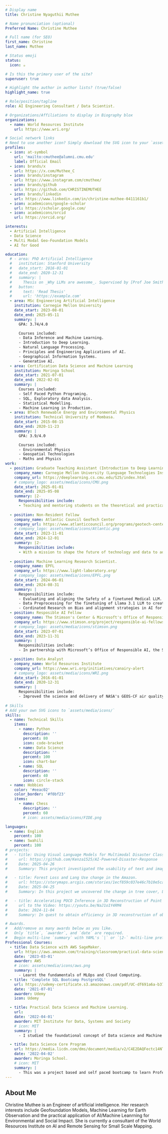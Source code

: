 ```yaml
---
# Display name
title: Christine Nyaguthii Muthee

# Name pronunciation (optional)
Preferred Name: Christine Muthee

# Full name (for SEO)
first_name: Christine 
last_name: Muthee

# Status emoji
status:
  icon: ☕️ 

# Is this the primary user of the site?
superuser: true

# Highlight the author in author lists? (true/false)
highlight_name: true

# Role/position/tagline
role: AI Engineering Consultant / Data Scientist.

# Organizations/Affiliations to display in Biography blox
organizations:
  - name: World Resources Institute
    url: https://www.wri.org/

# Social network links
# Need to use another icon? Simply download the SVG icon to your `assets/media/icons/` folder.
profiles:
  - icon: at-symbol
    url: 'mailto:cmuthee@alumni.cmu.edu'
    label: Official Email
  - icon: brands/x
    url: https://x.com/Muthee_C
  - icon: brands/instagram
    url: https://www.instagram.com/cmuthee/
  - icon: brands/github
    url: https://github.com/CHRISTINEMUTHEE
  - icon: brands/linkedin
    url: https://www.linkedin.com/in/christine-muthee-0411161b1/
  - icon: academicons/google-scholar
    url: https://scholar.google.com/
  - icon: academicons/orcid
    url: https://orcid.org/

interests:
  - Artificial Intelligence
  - Data Science 
  - Multi Modal Geo-Foundation Models
  - AI for Good

education:
  # - area: PhD Artificial Intelligence
  #   institution: Stanford University
  #   date_start: 2016-01-01
  #   date_end: 2020-12-31
  #   summary: |
  #     Thesis on _Why LLMs are awesome_. Supervised by [Prof Joe Smith](https://example.com). Presented papers at 5 IEEE conferences with the contributions being published in 2 Springer journals.
  #   button:
  #     text: 'Read Thesis'
  #     url: 'https://example.com'
  - area: MSc Engineering Artificial Intelligence
    institution: Carnegie Mellon University 
    date_start: 2023-08-01
    date_end: 2025-05-11
    summary: |
      GPA: 3.74/4.0

      Courses included:
      - Data Inference and Machine Learning.
      - Introduction to Deep Learning.
      - Natural Language Processing.
      - Principles and Engineering Applications of AI.
      - Geographical Information Systems.
      - Generative AI.   
  - area: Certification Data Science and Machine Learning
    institution: Moringa School
    date_start: 2021-07-01
    date_end: 2022-02-01
    summary: |
      Courses included:
      - Self Paced Python Programing.
      - SQL, Exploratory data Analysis.
      - Statistical Modelling.
      - Machine Learning in Production.   
  - area: BTech Renewable Energy and Environmental Physics
    institution: Technical University of Mombasa.
    date_start: 2015-08-15
    date_end: 2020-11-23
    summary: |
      GPA: 3.9/4.0

      Courses included:
      - Environmental Physics
      - Geospatial Technologies
      - Maths and Physics
work:
  - position: Graduate Teaching Assistant (Introduction to Deep Learning)
    company_name: Carnegie Mellon University (Language Technologies Institute)
    company_url: https://deeplearning.cs.cmu.edu/S25/index.html
    # company_logo: assets/media/icons/CMU.png
    date_start: 2025-01-01
    date_end: 2025-05-08
    summary: |2-
      Responsibilities include:
      - Teaching and mentoring students on the theoretical and practical concepts of deep learning.
  
  - position: Non-Resident Fellow
    company_name: Atlantic Council GeoTech Center
    company_url: https://www.atlanticcouncil.org/programs/geotech-center/about-us/
    # company_logo: assets/media/icons/Atlantic.png
    date_start: 2023-11-01
    date_end: 2024-12-01
    summary: |2-
      Responsibilities include:
      - With a mission to shape the future of technology and data to advance people, the planet, prosperity, and peace, the Atlantic Council's Geotech Centre offered me an opportunity to join other subject matter experts and decision-makers to consider the broader societal, economic, and geopolitical implications of new and emerging technologies; and leverage technology to solve global challenges
  
  - position: Machine Learning Research Scientist.
    company_name: EPFL
    company_url: https://www.light-laboratory.org/
    # company_logo: assets/media/icons/EPFL.png
    date_start: 2024-06-01
    date_end: 2024-08-31
    summary: |
      Responsibilities include:
      - Evaluating and aligning the Safety of a finetuned Medical LLM.
      - Data Preprocessing for the finetuning of Llama 3.1 LLM to create.
      - Cordinated Research on Bias and alignment strategies in AI for Health Care.
  - position: Resposible AI Fellow
    company_name: The Stimson's Center & Microsoft's Office of Responsible AI.
    company_url: https://www.stimson.org/project/responsible-ai-fellowship/
    # company_logo: assets/media/icons/stimson.png
    date_start: 2023-07-01
    date_end: 2023-11-31
    summary: |
      Responsibilities include:
      - In partnership with Microsoft’s Office of Responsible AI, the Strategic Foresight Hub at Stimson established a fellowship program to convene diverse stakeholders to examine AI applications and evaluate their impacts in developing countries. We sought to understand how AI-related harms and benefits manifest in various social, cultural, economic, and environmental contexts. We also identified technological and regulatory solutions that could help mitigate risks and maximize opportunities.

  - position: Data Analyst 
    company_name: World Resources Institute 
    company_url: https://www.wri.org/initiatives/canairy-alert
    # company_logo: assets/media/icons/WRI.png
    date_start: 2016-01-01
    date_end: 2020-12-31
    summary: |
      Responsibilities include:
      - Improved the science and delivery of NASA's GEOS-CF air quality forecast to data deprived cities in Africa by scaling down its course resolution using low cost sensors.
    
# Skills
# Add your own SVG icons to `assets/media/icons/`
skills:
  - name: Technical Skills
    items:
      - name: Python
        description: ''
        percent: 80
        icon: code-bracket
      - name: Data Science
        description: ''
        percent: 100
        icon: chart-bar
      - name: SQL
        description: ''
        percent: 40
        icon: circle-stack
  - name: Hobbies
    color: '#eeac02'
    color_border: '#f0bf23'
    items:
      - name: Chess
        description: ''
        percent: 60
        # icon: assets/media/icons/FIDE.png

languages:
  - name: English
    percent: 100
  - name: Swahili
    percent: 100
# projects:
#   - title: Using Visual Language Models for Multimodal Disaster Classification.
#     url: https://github.com/Kenza1525/AI-Powered-Disaster-Response
#     Date: 2025-04-26
#     Summary: This project investigated the usability of text and images for Disaster classification. We leveraged Multi Modal Data from CrisisMMD and compared the performance of Visual Language Models with Contrastive Objectives against a Knowledge-infused and Explainable Multimodal Attention Network to classify Multiple Disaster based Tasks.

#   - title: Forest Loss and Lang Use change in the Amazon.
#     url: https://storymaps.arcgis.com/stories/1ecf859c037e46c7b10e5ca7571a36ac
#     Date: 2025-04-25
#     Summary: In this project we uncovered the change in tree cover, Land Use and Biodiversity Trends in the Amazon Rain Forest since the 1980's and the underlying sources among them encroachment of protected areas, conversion of forest areas to farm lands and population growth. This research project also uncovered Hotspots for species extinction and the need for stringent legal measures against deforestation.   

#   - title: Accelerating POCO Inference in 3D Reconstruction of Point Clouds.
#     url to the Video: https://youtu.be/NaJ1o1Y4RM4
#     Date: 2024-11-04
#     Summary: In quest to obtain efficiency in 3D reconstruction of objects, we enhanced POCO (Point Convolution for Surface Reconstruction) by utilizing Graphical Attention Network for feature learning. Here we treated Point clouds as nodes in a graph and assigned variable weights (feature weighting) to point cloud neighbors and performed Occupancy prediction using a final Linear Layer.

# Awards.
#   Add/remove as many awards below as you like.
#   Only `title`, `awarder`, and `date` are required.
#   Begin multi-line `summary` with YAML's `|` or `|2-` multi-line prefix and indent 2 spaces below.
Professional Courses:
  - title: Data Science with AWS SageMaker.
    url: https://aws.amazon.com/training/classroom/practical-data-science-with-amazon-sagemaker/
    date: '2023-03-01'
    awarder: AWS
    # icon: assets/media/icons/aws.png
    summary: |
      - Learnt the fundamentals of MLOps and Cloud Computing.
  - title: 'Complete SQL Bootcamp PostgreSQL'
    url: https://udemy-certificate.s3.amazonaws.com/pdf/UC-df691a6a-b374-49ea-910c-f9a625eb0d82.pdf
    date: '2021-07-01'
    awarder: Udemy
    icon: Udemy

  - title: Practical Data Science and Machine Learning.
    url: 
    date: '2022-04-01'
    awarder: MIT Institute for Data, Systems and Society
    # icon: MIT
    summary: |
      - I studied the foundational concept of Data science and Machine Learning. By the end, I was familiar with the significant technological trends applied to make Data Driven Decisions at scale.    

  - title: Data Science Core Program
    url: https://media.licdn.com/dms/document/media/v2/C4E2DAQFectc14NTegw/profile-treasury-document-pdf-analyzed/profile-treasury-document-pdf-analyzed/0/1645774166314?e=1749081600&v=beta&t=PgYb3R_nb2zPYSil4do_wKjXFGyiiIKdEKrrgzfi0iw
    date: '2022-04-02'
    awarder: Moringa School. 
    # icon: MIT
    summary: |
      - This was a project based and self paced bootcamp to learn Professional application of Data Visualization, Data Science and Machine Learning. 
---
```


## About Me

Christine Muthee is an Engineer of artificial intelligence. Her research interests include Geofoundation Models, Machine Learning for Earth Observation and the practical application of AI/Machine Leanrning for Environmental and Social Impact. She is currently a consultant of the World Resources Institute on AI and Remote Sensing for Small Scale Mapping.
